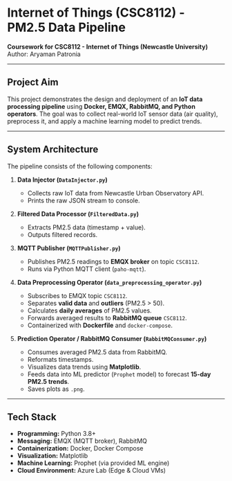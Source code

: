 # Internet of Things (CSC8112) - PM2.5 Data Pipeline

**Coursework for CSC8112 - Internet of Things (Newcastle University)**  
Author: Aryaman Patronia  

---

## Project Aim
This project demonstrates the design and deployment of an **IoT data processing pipeline** using **Docker, EMQX, RabbitMQ, and Python operators**. The goal was to collect real-world IoT sensor data (air quality), preprocess it, and apply a machine learning model to predict trends.

---

## System Architecture
The pipeline consists of the following components:

1. **Data Injector (`DataInjector.py`)**  
   - Collects raw IoT data from Newcastle Urban Observatory API.  
   - Prints the raw JSON stream to console.

2. **Filtered Data Processor (`FilteredData.py`)**  
   - Extracts PM2.5 data (timestamp + value).  
   - Outputs filtered records.

3. **MQTT Publisher (`MQTTPublisher.py`)**  
   - Publishes PM2.5 readings to **EMQX broker** on topic `CSC8112`.  
   - Runs via Python MQTT client (`paho-mqtt`).

4. **Data Preprocessing Operator (`data_preprocessing_operator.py`)**  
   - Subscribes to EMQX topic `CSC8112`.  
   - Separates **valid data** and **outliers** (PM2.5 > 50).  
   - Calculates **daily averages** of PM2.5 values.  
   - Forwards averaged results to **RabbitMQ queue** `CSC8112`.  
   - Containerized with **Dockerfile** and `docker-compose`.

5. **Prediction Operator / RabbitMQ Consumer (`RabbitMQConsumer.py`)**  
   - Consumes averaged PM2.5 data from RabbitMQ.  
   - Reformats timestamps.  
   - Visualizes data trends using **Matplotlib**.  
   - Feeds data into ML predictor (`Prophet` model) to forecast **15-day PM2.5 trends**.  
   - Saves plots as `.png`.

---

## Tech Stack
- **Programming:** Python 3.8+  
- **Messaging:** EMQX (MQTT broker), RabbitMQ  
- **Containerization:** Docker, Docker Compose  
- **Visualization:** Matplotlib  
- **Machine Learning:** Prophet (via provided ML engine)  
- **Cloud Environment:** Azure Lab (Edge & Cloud VMs)  
